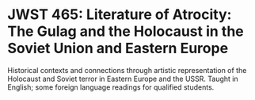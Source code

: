 # JWST 465: Literature of Atrocity: The Gulag and the Holocaust in the Soviet Union and Eastern Europe

Historical contexts and connections through artistic representation of the Holocaust and Soviet terror in Eastern Europe and the USSR. Taught in English; some foreign language readings for qualified students.